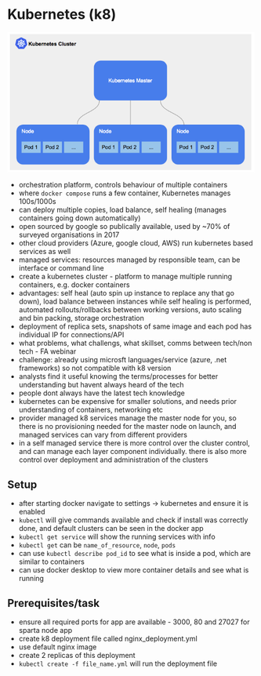 # Kubernetes (k8)
![k8_cluster](k8_cluster.png)
- orchestration platform, controls behaviour of multiple containers
- where `docker compose` runs a few container, Kubernetes manages 100s/1000s
- can deploy multiple copies, load balance, self healing (manages containers going down automatically) 
- open sourced by google so publically available, used by ~70% of surveyed organisations in 2017
- other cloud providers (Azure, google cloud, AWS) run kubernetes based services as well
- managed services: resources managed by responsible team, can be interface or command line
- create a kubernetes cluster - platform to manage multiple running containers, e.g. docker containers
- advantages: self heal (auto spin up instance to replace any that go down), load balance between instances while self healing is performed, automated rollouts/rollbacks between working versions, auto scaling and bin packing, storage orchestration
- deployment of replica sets, snapshots of same image and each pod has individual IP for connections/API
- what problems, what challengs, what skillset, comms between tech/non tech - FA webinar
- challenge: already using microsft languages/service (azure, .net frameworks) so not compatible with k8 version
- analysts find it useful knowing the terms/processes for better understanding but havent always heard of the tech
- people dont always have the latest tech knowledge
- kubernetes can be expensive for smaller solutions, and needs prior understanding of containers, networking etc
- provider managed k8 services manage the master node for you, so there is no provisioning needed for the master node on launch, and managed services can vary from different providers
- in a self managed service there is more control over the cluster control, and can manage each layer component individually. there is also more control over deployment and administration of the clusters

## Setup
- after starting docker navigate to settings -> kubernetes and ensure it is enabled
- `kubectl` will give commands available and check if install was correctly done, and default clusters can be seen in the docker app
- `kubectl get service` will show the running services with info
- `kubectl get` can be `name_of_resource`, `node`, `pods`
- can use `kubectl describe pod_id` to see what is inside a pod, which are similar to containers
- can use docker desktop to view more container details and see what is running

## Prerequisites/task
- ensure all required ports for app are available - 3000, 80 and 27027 for sparta node app
- create k8 deployment file called nginx_deployment.yml
- use default nginx image
- create 2 replicas of this deployment
- `kubectl create -f file_name.yml` will run the deployment file






